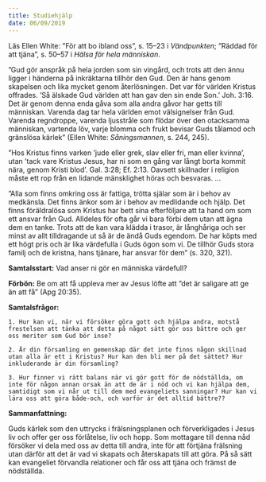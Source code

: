 ```yaml
---
title: Studiehjälp 
date: 06/09/2019
---
```


Läs Ellen White: ”För att bo ibland oss”, s. 15–23 i _Vändpunkten_; ”Räddad för att tjäna”, s. 50–57 i _Hälsa för hela människan_.

”Gud gör anspråk på hela jorden som sin vingård, och trots att den ännu ligger i händerna på inkräktarna tillhör den Gud. Den är hans genom skapelsen och lika mycket genom återlösningen. Det var för världen Kristus offrades. ’Så älskade Gud världen att han gav den sin ende Son.’ Joh. 3:16. Det är genom denna enda gåva som alla andra gåvor har getts till människan. Varenda dag tar hela världen emot välsignelser från Gud. Varenda regndroppe, varenda ljusstråle som flödar över den otacksamma människan, vartenda löv, varje blomma och frukt bevisar Guds tålamod och gränslösa kärlek” (Ellen White: _Såningsmannen_, s. 244, 245).

”Hos Kristus finns varken ’jude eller grek, slav eller fri, man eller kvinna’, utan ’tack vare Kristus Jesus, har ni som en gång var långt borta kommit nära, genom Kristi blod’. Gal. 3:28; Ef. 2:13. Oavsett skillnader i religion måste ett rop från en lidande mänsklighet höras och besvaras. …

”Alla som finns omkring oss är fattiga, trötta själar som är i behov av medkänsla. Det finns änkor som är i behov av medlidande och hjälp. Det finns föräldralösa som Kristus har bett sina efterföljare att ta hand om som ett ansvar från Gud. Alldeles för ofta går vi bara förbi dem utan att ägna dem en tanke. Trots att de kan vara klädda i trasor, är långhåriga och ser minst av allt tilldragande ut så är de ändå Guds egendom. De har köpts med ett högt pris och är lika värdefulla i Guds ögon som vi. De tillhör Guds stora familj och de kristna, hans tjänare, har ansvar för dem” (s. 320, 321).

**Samtalsstart:** Vad anser ni gör en människa värdefull?

**Förbön:** Be om att få uppleva mer av Jesus löfte att ”det är saligare att ge än att få” (Apg 20:35).

**Samtalsfrågor:**

`1. Hur kan vi, när vi försöker göra gott och hjälpa andra, motstå frestelsen att tänka att detta på något sätt gör oss bättre och ger oss meriter som Gud bör inse?`

`2. Är din församling en gemenskap där det inte finns någon skillnad utan alla är ett i Kristus? Hur kan den bli mer på det sättet? Hur inkluderande är din församling?`

`3. Hur finner vi rätt balans när vi gör gott för de nödställda, om inte för någon annan orsak än att de är i nöd och vi kan hjälpa dem, samtidigt som vi når ut till dem med evangeliets sanningar? Hur kan vi lära oss att göra både-och, och varför är det alltid bättre??`

**Sammanfattning:**

Guds kärlek som den uttrycks i frälsningsplanen och förverkligades i Jesus liv och offer ger oss förlåtelse, liv och hopp. Som mottagare till denna nåd försöker vi dela med oss av detta till andra, inte för att förtjäna frälsning utan därför att det är vad vi skapats och återskapats till att göra. På så sätt kan evangeliet förvandla relationer och får oss att tjäna och främst de nödställda.